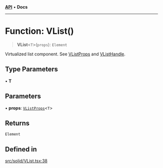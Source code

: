 [**API**](../../API.md) • **Docs**

***

# Function: VList()

> **VList**\<`T`\>(`props`): `Element`

Virtualized list component. See [VListProps](../interfaces/VListProps.md) and [VListHandle](../interfaces/VListHandle.md).

## Type Parameters

• **T**

## Parameters

• **props**: [`VListProps`](../interfaces/VListProps.md)\<`T`\>

## Returns

`Element`

## Defined in

[src/solid/VList.tsx:38](https://github.com/inokawa/virtua/blob/7b801f16c7f1cf5eb033801b816966faaa8a6b18/src/solid/VList.tsx#L38)
